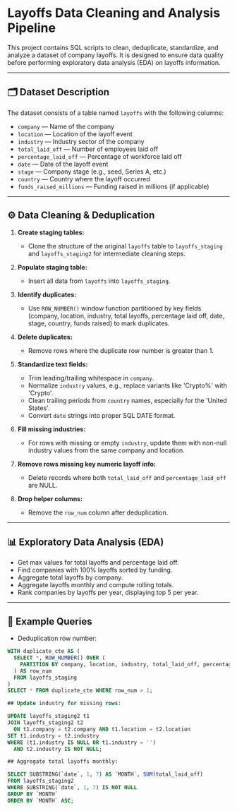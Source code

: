 # Layoffs Data Cleaning and Analysis Pipeline

This project contains SQL scripts to clean, deduplicate, standardize, and analyze a dataset of company layoffs. It is designed to ensure data quality before performing exploratory data analysis (EDA) on layoffs information.

---

## 🗂 Dataset Description

The dataset consists of a table named `layoffs` with the following columns:

- `company` — Name of the company
- `location` — Location of the layoff event
- `industry` — Industry sector of the company
- `total_laid_off` — Number of employees laid off
- `percentage_laid_off` — Percentage of workforce laid off
- `date` — Date of the layoff event
- `stage` — Company stage (e.g., seed, Series A, etc.)
- `country` — Country where the layoff occurred
- `funds_raised_millions` — Funding raised in millions (if applicable)

---

## ⚙️ Data Cleaning & Deduplication

1. **Create staging tables:**
   - Clone the structure of the original `layoffs` table to `layoffs_staging` and `layoffs_staging2` for intermediate cleaning steps.

2. **Populate staging table:**
   - Insert all data from `layoffs` into `layoffs_staging`.

3. **Identify duplicates:**
   - Use `ROW_NUMBER()` window function partitioned by key fields (company, location, industry, total layoffs, percentage laid off, date, stage, country, funds raised) to mark duplicates.

4. **Delete duplicates:**
   - Remove rows where the duplicate row number is greater than 1.

5. **Standardize text fields:**
   - Trim leading/trailing whitespace in `company`.
   - Normalize `industry` values, e.g., replace variants like 'Crypto%' with 'Crypto'.
   - Clean trailing periods from `country` names, especially for the 'United States'.
   - Convert `date` strings into proper SQL DATE format.

6. **Fill missing industries:**
   - For rows with missing or empty `industry`, update them with non-null industry values from the same company and location.

7. **Remove rows missing key numeric layoff info:**
   - Delete records where both `total_laid_off` and `percentage_laid_off` are NULL.

8. **Drop helper columns:**
   - Remove the `row_num` column after deduplication.

---

## 📊 Exploratory Data Analysis (EDA)

- Get max values for total layoffs and percentage laid off.
- Find companies with 100% layoffs sorted by funding.
- Aggregate total layoffs by company.
- Aggregate layoffs monthly and compute rolling totals.
- Rank companies by layoffs per year, displaying top 5 per year.

---

## 🧾 Example Queries

- Deduplication row number:

```sql
WITH duplicate_cte AS (
  SELECT *, ROW_NUMBER() OVER (
    PARTITION BY company, location, industry, total_laid_off, percentage_laid_off, `date`, stage, country, funds_raised_millions
  ) AS row_num
  FROM layoffs_staging
)
SELECT * FROM duplicate_cte WHERE row_num > 1;

## Update industry for missing rows:

UPDATE layoffs_staging2 t1
JOIN layoffs_staging2 t2
  ON t1.company = t2.company AND t1.location = t2.location
SET t1.industry = t2.industry
WHERE (t1.industry IS NULL OR t1.industry = '')
  AND t2.industry IS NOT NULL;

## Aggregate total layoffs monthly:

SELECT SUBSTRING(`date`, 1, 7) AS `MONTH`, SUM(total_laid_off)
FROM layoffs_staging2
WHERE SUBSTRING(`date`, 1, 7) IS NOT NULL
GROUP BY `MONTH`
ORDER BY `MONTH` ASC;


